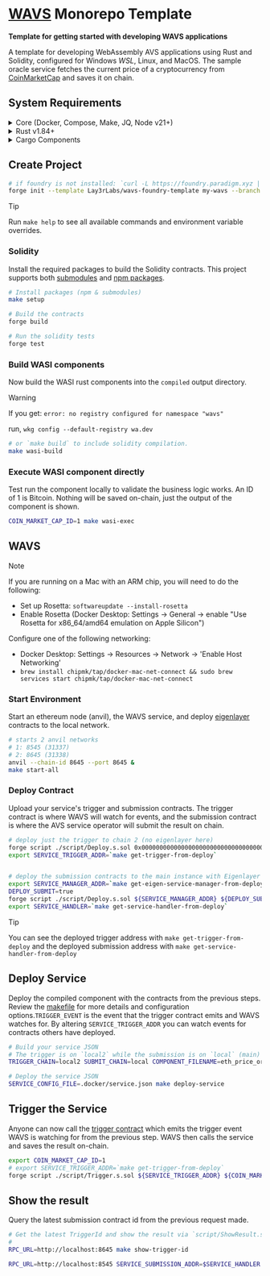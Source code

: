 # [WAVS](https://docs.wavs.xyz) Monorepo Template

**Template for getting started with developing WAVS applications**

A template for developing WebAssembly AVS applications using Rust and Solidity, configured for Windows *WSL*, Linux, and MacOS. The sample oracle service fetches the current price of a cryptocurrency from [CoinMarketCap](https://coinmarketcap.com) and saves it on chain.

## System Requirements

<details>
<summary>Core (Docker, Compose, Make, JQ, Node v21+)</summary>

### Docker
- **MacOS**: `brew install --cask docker`
- **Linux**: `sudo apt -y install docker.io`
- **Windows WSL**: [docker desktop wsl](https://docs.docker.com/desktop/wsl/#turn-on-docker-desktop-wsl-2) & `sudo chmod 666 /var/run/docker.sock`
- [Docker Documentation](https://docs.docker.com/get-started/get-docker/)

### Docker Compose
- **MacOS**: Already installed with Docker installer
- **Linux + Windows WSL**: `sudo apt-get install docker-compose-v2`
- [Compose Documentation](https://docs.docker.com/compose/)

### Make
- **MacOS**: `brew install make`
- **Linux + Windows WSL**: `sudo apt -y install make`
- [Make Documentation](https://www.gnu.org/software/make/manual/make.html)

### JQ
- **MacOS**: `brew install jq`
- **Linux + Windows WSL**: `sudo apt -y install jq`
- [JQ Documentation](https://jqlang.org/download/)

### Node.js
- **Required Version**: v21+
- [Installation via NVM](https://github.com/nvm-sh/nvm?tab=readme-ov-file#installing-and-updating)
</details>

<details>

<summary>Rust v1.84+</summary>

### Rust Installation

```bash docci-ignore
curl --proto '=https' --tlsv1.2 -sSf https://sh.rustup.rs | sh

rustup toolchain install stable
rustup target add wasm32-wasip2
```

### Upgrade Rust

```bash docci-ignore
# Remove old targets if present
rustup target remove wasm32-wasi || true
rustup target remove wasm32-wasip1 || true

# Update and add required target
rustup update stable
rustup target add wasm32-wasip2
```

</details>

<details>
<summary>Cargo Components</summary>

### Install Cargo Components

```bash docci-ignore
# Install required cargo components
# https://github.com/bytecodealliance/cargo-component#installation
cargo install cargo-binstall
cargo binstall cargo-component warg-cli wkg --locked --no-confirm --force

# Configure default registry
# Found at: $HOME/.config/wasm-pkg/config.toml
wkg config --default-registry wa.dev
```

</details>

## Create Project

<!-- TODO: this would be unignored and run from an external CI, but not for now -->
```bash docci-ignore
# if foundry is not installed: `curl -L https://foundry.paradigm.xyz | bash && $HOME/.foundry/bin/foundryup`
forge init --template Lay3rLabs/wavs-foundry-template my-wavs --branch main
```

> [!TIP]
> Run `make help` to see all available commands and environment variable overrides.

### Solidity

Install the required packages to build the Solidity contracts. This project supports both [submodules](./.gitmodules) and [npm packages](./package.json).

```bash
# Install packages (npm & submodules)
make setup

# Build the contracts
forge build

# Run the solidity tests
forge test
```

### Build WASI components

Now build the WASI rust components into the `compiled` output directory.

> [!WARNING]
> If you get: `error: no registry configured for namespace "wavs"`
>
> run, `wkg config --default-registry wa.dev`

```bash
# or `make build` to include solidity compilation.
make wasi-build
```

### Execute WASI component directly

Test run the component locally to validate the business logic works. An ID of 1 is Bitcoin. Nothing will be saved on-chain, just the output of the component is shown.

```bash
COIN_MARKET_CAP_ID=1 make wasi-exec
```

## WAVS

> [!NOTE]
> If you are running on a Mac with an ARM chip, you will need to do the following:
> - Set up Rosetta: `softwareupdate --install-rosetta`
> - Enable Rosetta (Docker Desktop: Settings -> General -> enable "Use Rosetta for x86_64/amd64 emulation on Apple Silicon")
>
> Configure one of the following networking:
> - Docker Desktop: Settings -> Resources -> Network -> 'Enable Host Networking'
> - `brew install chipmk/tap/docker-mac-net-connect && sudo brew services start chipmk/tap/docker-mac-net-connect`

### Start Environment

Start an ethereum node (anvil), the WAVS service, and deploy [eigenlayer](https://www.eigenlayer.xyz/) contracts to the local network.

```bash docci-background docci-delay-after=5
# starts 2 anvil networks
# 1: 8545 (31337)
# 2: 8645 (31338)
anvil --chain-id 8645 --port 8645 &
make start-all

```

### Deploy Contract

Upload your service's trigger and submission contracts. The trigger contract is where WAVS will watch for events, and the submission contract is where the AVS service operator will submit the result on chain.

```bash docci-delay-per-cmd=1
# deploy just the trigger to chain 2 (no eigenlayer here)
forge script ./script/Deploy.s.sol 0x0000000000000000000000000000000000000000 false --sig "run(string,bool)" --rpc-url http://localhost:8645 --broadcast
export SERVICE_TRIGGER_ADDR=`make get-trigger-from-deploy`


# deploy the submission contracts to the main instance with Eigenlayer
export SERVICE_MANAGER_ADDR=`make get-eigen-service-manager-from-deploy`
DEPLOY_SUBMIT=true
forge script ./script/Deploy.s.sol ${SERVICE_MANAGER_ADDR} ${DEPLOY_SUBMIT} --sig "run(string,bool)" --rpc-url http://localhost:8545 --broadcast
export SERVICE_HANDLER=`make get-service-handler-from-deploy`
```

> [!TIP]
> You can see the deployed trigger address with `make get-trigger-from-deploy`
> and the deployed submission address with `make get-service-handler-from-deploy`

## Deploy Service

Deploy the compiled component with the contracts from the previous steps. Review the [makefile](./Makefile) for more details and configuration options.`TRIGGER_EVENT` is the event that the trigger contract emits and WAVS watches for. By altering `SERVICE_TRIGGER_ADDR` you can watch events for contracts others have deployed.

```bash docci-delay-per-cmd=1
# Build your service JSON
# The trigger is on `local2` while the submission is on `local` (main)
TRIGGER_CHAIN=local2 SUBMIT_CHAIN=local COMPONENT_FILENAME=eth_price_oracle.wasm sh ./script/build_service.sh

# Deploy the service JSON
SERVICE_CONFIG_FILE=.docker/service.json make deploy-service
```

## Trigger the Service

Anyone can now call the [trigger contract](./src/contracts/WavsTrigger.sol) which emits the trigger event WAVS is watching for from the previous step. WAVS then calls the service and saves the result on-chain.

```bash
export COIN_MARKET_CAP_ID=1
# export SERVICE_TRIGGER_ADDR=`make get-trigger-from-deploy`
forge script ./script/Trigger.s.sol ${SERVICE_TRIGGER_ADDR} ${COIN_MARKET_CAP_ID} --sig "run(string,string)" --rpc-url http://localhost:8645 --broadcast -v 4
```

## Show the result

Query the latest submission contract id from the previous request made.

```bash docci-delay-per-cmd=2 docci-output-contains="BTC"
# Get the latest TriggerId and show the result via `script/ShowResult.s.sol`
#
RPC_URL=http://localhost:8645 make show-trigger-id

RPC_URL=http://localhost:8545 SERVICE_SUBMISSION_ADDR=$SERVICE_HANDLER TRIGGER_ID=2 make show-result
```
